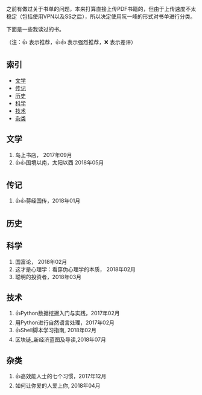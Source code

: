 之前有做过关于书单的问题，本来打算直接上传PDF书籍的，但由于上传速度不太稳定（包括使用VPN以及SS之后），所以决定使用阮一峰的形式对书单进行分类。

下面是一些我读过的书。

（注：👍 表示推荐，👍👍 表示强烈推荐，❌ 表示差评）

## 索引
- [文学](https://github.com/Bravico/reading-list/blob/master/README.md#%E6%96%87%E5%AD%A6)
- [传记](https://github.com/Bravico/reading-list/blob/master/README.md#%E4%BC%A0%E8%AE%B0)
- [历史](https://github.com/Bravico/reading-list/blob/master/README.md#%E5%8E%86%E5%8F%B2)
- [科学](https://github.com/Bravico/reading-list/blob/master/README.md#%E7%A7%91%E5%AD%A6)
- [技术](https://github.com/Bravico/reading-list/blob/master/README.md#%E6%8A%80%E6%9C%AF)
- [杂类](https://github.com/Bravico/reading-list/blob/master/README.md#%E6%9D%82%E7%B1%BB)

## 文学
1. 岛上书店， 2017年09月
2. 👍👍国境以南，太阳以西 2018年05月

## 传记

1. 👍👍蒋经国传，2018年01月

## 历史
 

## 科学
1. 国富论， 2018年02月
2. 这才是心理学：看穿伪心理学的本质， 2018年02月
3. 聪明的投资者，2018年03月

## 技术

1. 👍Python数据挖掘入门与实践，2017年02月
2. 用Python进行自然语言处理，2017年02月
3. 👍Shell脚本学习指南, 2018年02月
4. 区块链_新经济蓝图及导读,2018年07月

## 杂类

1. 👍高效能人士的七个习惯，2017年12月
2. 如何让你爱的人爱上你, 2018年04月

